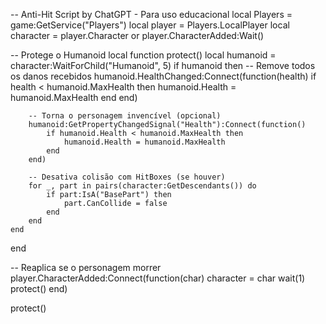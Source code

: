 -- Anti-Hit Script by ChatGPT - Para uso educacional
local Players = game:GetService("Players")
local player = Players.LocalPlayer
local character = player.Character or player.CharacterAdded:Wait()

-- Protege o Humanoid
local function protect()
    local humanoid = character:WaitForChild("Humanoid", 5)
    if humanoid then
        -- Remove todos os danos recebidos
        humanoid.HealthChanged:Connect(function(health)
            if health < humanoid.MaxHealth then
                humanoid.Health = humanoid.MaxHealth
            end
        end)

        -- Torna o personagem invencível (opcional)
        humanoid:GetPropertyChangedSignal("Health"):Connect(function()
            if humanoid.Health < humanoid.MaxHealth then
                humanoid.Health = humanoid.MaxHealth
            end
        end)

        -- Desativa colisão com HitBoxes (se houver)
        for _, part in pairs(character:GetDescendants()) do
            if part:IsA("BasePart") then
                part.CanCollide = false
            end
        end
    end
end

-- Reaplica se o personagem morrer
player.CharacterAdded:Connect(function(char)
    character = char
    wait(1)
    protect()
end)

protect()

